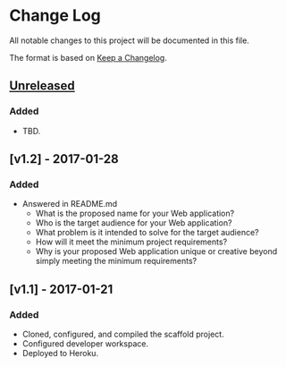 # Change Log
All notable changes to this project will be documented in this file.

The format is based on [Keep a Changelog](http://keepachangelog.com/).

## [Unreleased]
### Added
- TBD.


## [v1.2] - 2017-01-28
### Added
- Answered in README.md
    - What is the proposed name for your Web application?
    - Who is the target audience for your Web application?
    - What problem is it intended to solve for the target audience?
    - How will it meet the minimum project requirements?
    - Why is your proposed Web application unique or creative beyond simply meeting the minimum requirements?

## [v1.1] - 2017-01-21
### Added
- Cloned, configured, and compiled the scaffold project.
- Configured developer workspace.
- Deployed to Heroku.

[Unreleased]: https://github.com/infsci2560sp17/full-stack-web-BrianKolowitz/compare/v1.2...HEAD
[v1.01]: https://github.com/infsci2560sp17/full-stack-web-mengru822/compare/master...v1.01

    